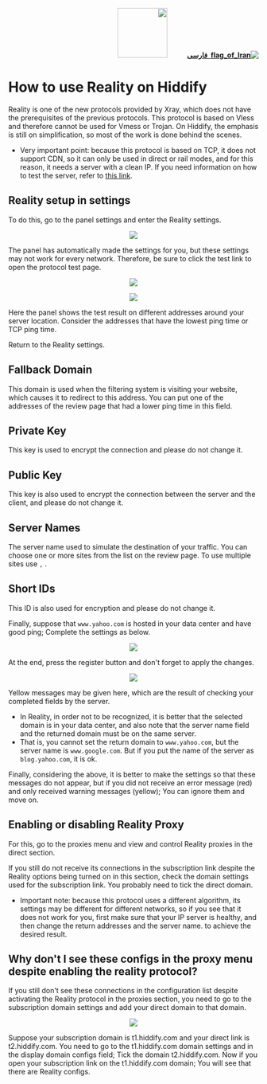 
<div dir="rtl">

[**![flag_of_Iran](https://user-images.githubusercontent.com/125398461/234186932-52f1fa82-52c6-417f-8b37-08fe9250a55f.png) &nbsp;فارسی**](https://github.com/hiddify/hiddify-config/wiki/%D8%A2%D9%85%D9%88%D8%B2%D8%B4-%D8%A7%D8%B3%D8%AA%D9%81%D8%A7%D8%AF%D9%87-%D8%A7%D8%B2-Reality-%D8%AF%D8%B1-%D9%87%DB%8C%D8%AF%DB%8C%D9%81%D8%A7%DB%8C)&nbsp;&nbsp;&nbsp;&nbsp;&nbsp;&nbsp;&nbsp;&nbsp;&nbsp;&nbsp;<a href="https://github.com/hiddify/hiddify-config/wiki/All-tutorials-and-videos"><img width="100" src="https://github.com/hiddify/hiddify-config/assets/125398461/8ac5b906-105c-4b98-acf5-0e12e39e33f6" /></a>

</div>

# How to use Reality on Hiddify
Reality is one of the new protocols provided by Xray, which does not have the prerequisites of the previous protocols. This protocol is based on Vless and therefore cannot be used for Vmess or Trojan. On Hiddify, the emphasis is still on simplification, so most of the work is done behind the scenes.

* Very important point: because this protocol is based on TCP, it does not support CDN, so it can only be used in direct or rail modes, and for this reason, it needs a server with a clean IP. If you need information on how to test the server, refer to [this link](https://github.com/hiddify/hiddify-config/wiki/How-to-make-sure-the-server's-IP-or-domain-is-clean).


## Reality setup in settings
To do this, go to the panel settings and enter the Reality settings.
</div>

<div align=center>

![](https://user-images.githubusercontent.com/125398461/235881686-4d6f6ccb-33aa-4113-9913-e6d083cac6ff.png)

</div>

The panel has automatically made the settings for you, but these settings may not work for every network. Therefore, be sure to click the test link to open the protocol test page.

<div align=center>

![](https://user-images.githubusercontent.com/125398461/235881717-dfd7fd6d-2642-4111-9ee8-0adfe8705413.png)


![](https://user-images.githubusercontent.com/125398461/233787191-cd855014-0ab2-4872-bce2-05d1ae705082.png)

</div>

Here the panel shows the test result on different addresses around your server location. Consider the addresses that have the lowest ping time or TCP ping time.

Return to the Reality settings.

## Fallback Domain 
This domain is used when the filtering system is visiting your website, which causes it to redirect to this address. You can put one of the addresses of the review page that had a lower ping time in this field.

## Private Key
This key is used to encrypt the connection and please do not change it.

## Public Key
This key is also used to encrypt the connection between the server and the client, and please do not change it.

## Server Names
The server name used to simulate the destination of your traffic. You can choose one or more sites from the list on the review page. To use multiple sites use `,` .

## Short IDs
This ID is also used for encryption and please do not change it.

Finally, suppose that `www.yahoo.com` is hosted in your data center and have good ping; Complete the settings as below.

<div align=center>

![](https://user-images.githubusercontent.com/125398461/235890716-70034a9d-0a41-4de9-a39b-d5d20c740399.png)
</div>

At the end, press the register button and don't forget to apply the changes.

<div align=center>

![](https://user-images.githubusercontent.com/125398461/235890855-5b159244-1e83-4eaf-97d5-fef455168911.png)
</div>

Yellow messages may be given here, which are the result of checking your completed fields by the server.

* In Reality, in order not to be recognized, it is better that the selected domain is in your data center, and also note that the server name field and the returned domain must be on the same server.
* That is, you cannot set the return domain to `www.yahoo.com`, but the server name is `www.google.com`. But if you put the name of the server as `blog.yahoo.com`, it is ok.

Finally, considering the above, it is better to make the settings so that these messages do not appear, but if you did not receive an error message (red) and only received warning messages (yellow); You can ignore them and move on.


## Enabling or disabling Reality Proxy
For this, go to the proxies menu and view and control Reality proxies in the direct section.


If you still do not receive its connections in the subscription link despite the Reality options being turned on in this section, check the domain settings used for the subscription link. You probably need to tick the direct domain.

- Important note: because this protocol uses a different algorithm, its settings may be different for different networks, so if you see that it does not work for you, first make sure that your IP server is healthy, and then change the return addresses and the server name. to achieve the desired result.

## Why don't I see these configs in the proxy menu despite enabling the reality protocol?
If you still don't see these connections in the configuration list despite activating the Reality protocol in the proxies section, you need to go to the subscription domain settings and add your direct domain to that domain.
</div>

<div align=center>

![](https://user-images.githubusercontent.com/125398461/235891281-fab58684-87ce-419f-913d-9ae40895f8e8.png)

</div>

Suppose your subscription domain is t1.hiddify.com and your direct link is t2.hiddify.com. You need to go to the t1.hiddify.com domain settings and in the display domain configs field; Tick the domain t2.hiddify.com. Now if you open your subscription link on the t1.hiddify.com domain; You will see that there are Reality configs.

